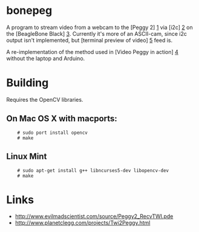 bonepeg
=======

A program to stream video from a webcam to the [Peggy 2] [1] via [i2c] [2] on the [BeagleBone Black] [3].
Currently it's more of an ASCII-cam, since i2c output isn't implemented, but [terminal preview of video] [5] feed is.

A re-implementation of the method used in [Video Peggy in action] [4] without the laptop and Arduino.
   
   [1]: http://wiki.evilmadscientist.com/Peggy_2 "Peggy 2 from Evil Mad Scientist"
   [2]: http://en.wikipedia.org/wiki/I%C2%B2C
   [3]: http://beagleboard.org/Products/BeagleBone%20Black
   [4]: http://www.evilmadscientist.com/2009/video-peggy-in-action/
   [5]: http://ascii.io/a/3904

Building
========
Requires the OpenCV libraries.

## On Mac OS X with macports:
```
    # sudo port install opencv
    # make
```

## Linux Mint
```
    # sudo apt-get install g++ libncurses5-dev libopencv-dev
    # make
```

Links
=====
*  http://www.evilmadscientist.com/source/Peggy2_RecvTWI.pde
*  http://www.planetclegg.com/projects/Twi2Peggy.html
